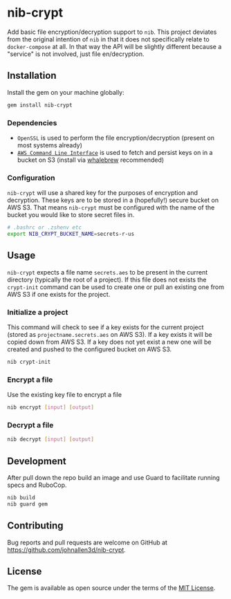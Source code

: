 # nib-crypt

Add basic file encryption/decryption support to `nib`. This project deviates from the original intention of `nib` in that it does not specifically relate to `docker-compose` at all. In that way the API will be slightly different because a "service" is not involved, just file en/decryption.

## Installation

Install the gem on your machine globally:

```sh
gem install nib-crypt
```

### Dependencies

* `OpenSSL` is used to perform the file encryption/decryption (present on most systems already)
* [`AWS Command Line Interface`](https://aws.amazon.com/cli/) is used to fetch and persist keys on in a bucket on S3 (install via [whalebrew](https://github.com/bfirsh/whalebrew) recommended)

### Configuration

`nib-crypt` will use a shared key for the purposes of encryption and decryption. These keys are to be stored in a (hopefully!) secure bucket on AWS S3. That means `nib-crypt` must be configured with the name of the bucket you would like to store secret files in.

```sh
# .bashrc or .zshenv etc
export NIB_CRYPT_BUCKET_NAME=secrets-r-us
```

## Usage

`nib-crypt` expects a file name `secrets.aes` to be present in the current directory (typically the root of a project). If this file does not exists the `crypt-init` command can be used to create one or pull an existing one from AWS S3 if one exists for the project.

### Initialize a project

This command will check to see if a key exists for the current project (stored as `projectname.secrets.aes` on AWS S3). If a key exists it will be copied down from AWS S3. If a key does not yet exist a new one will be created and pushed to the configured bucket on AWS S3.

```sh
nib crypt-init
```

### Encrypt a file

Use the existing key file to encrypt a file

```sh
nib encrypt [input] [output]
```

### Decrypt a file

```sh
nib decrypt [input] [output]
```

## Development

After pull down the repo build an image and use Guard to facilitate running specs and RuboCop.

```sh
nib build
nib guard gem
```

## Contributing

Bug reports and pull requests are welcome on GitHub at https://github.com/johnallen3d/nib-crypt.

## License

The gem is available as open source under the terms of the [MIT License](https://opensource.org/licenses/MIT).
